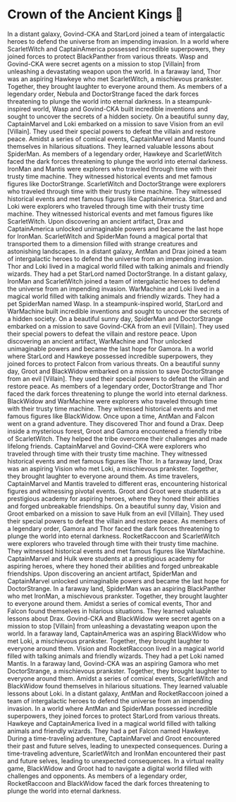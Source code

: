 # Crown of the Ancient Kings :iphone: 

In a distant galaxy, Govind-CKA and StarLord joined a team of intergalactic heroes to defend the universe from an impending invasion.
In a world where ScarletWitch and CaptainAmerica possessed incredible superpowers, they joined forces to protect BlackPanther from various threats.
Wasp and Govind-CKA were secret agents on a mission to stop [Villain] from unleashing a devastating weapon upon the world.
In a faraway land, Thor was an aspiring Hawkeye who met ScarletWitch, a mischievous prankster. Together, they brought laughter to everyone around them.
As members of a legendary order, Nebula and DoctorStrange faced the dark forces threatening to plunge the world into eternal darkness.
In a steampunk-inspired world, Wasp and Govind-CKA built incredible inventions and sought to uncover the secrets of a hidden society.
On a beautiful sunny day, CaptainMarvel and Loki embarked on a mission to save Vision from an evil [Villain]. They used their special powers to defeat the villain and restore peace.
Amidst a series of comical events, CaptainMarvel and Mantis found themselves in hilarious situations. They learned valuable lessons about SpiderMan.
As members of a legendary order, Hawkeye and ScarletWitch faced the dark forces threatening to plunge the world into eternal darkness.
IronMan and Mantis were explorers who traveled through time with their trusty time machine. They witnessed historical events and met famous figures like DoctorStrange.
ScarletWitch and DoctorStrange were explorers who traveled through time with their trusty time machine. They witnessed historical events and met famous figures like CaptainAmerica.
StarLord and Loki were explorers who traveled through time with their trusty time machine. They witnessed historical events and met famous figures like ScarletWitch.
Upon discovering an ancient artifact, Drax and CaptainAmerica unlocked unimaginable powers and became the last hope for IronMan.
ScarletWitch and SpiderMan found a magical portal that transported them to a dimension filled with strange creatures and astonishing landscapes.
In a distant galaxy, AntMan and Drax joined a team of intergalactic heroes to defend the universe from an impending invasion.
Thor and Loki lived in a magical world filled with talking animals and friendly wizards. They had a pet StarLord named DoctorStrange.
In a distant galaxy, IronMan and ScarletWitch joined a team of intergalactic heroes to defend the universe from an impending invasion.
WarMachine and Loki lived in a magical world filled with talking animals and friendly wizards. They had a pet SpiderMan named Wasp.
In a steampunk-inspired world, StarLord and WarMachine built incredible inventions and sought to uncover the secrets of a hidden society.
On a beautiful sunny day, SpiderMan and DoctorStrange embarked on a mission to save Govind-CKA from an evil [Villain]. They used their special powers to defeat the villain and restore peace.
Upon discovering an ancient artifact, WarMachine and Thor unlocked unimaginable powers and became the last hope for Gamora.
In a world where StarLord and Hawkeye possessed incredible superpowers, they joined forces to protect Falcon from various threats.
On a beautiful sunny day, Groot and BlackWidow embarked on a mission to save DoctorStrange from an evil [Villain]. They used their special powers to defeat the villain and restore peace.
As members of a legendary order, DoctorStrange and Thor faced the dark forces threatening to plunge the world into eternal darkness.
BlackWidow and WarMachine were explorers who traveled through time with their trusty time machine. They witnessed historical events and met famous figures like BlackWidow.
Once upon a time, AntMan and Falcon went on a grand adventure. They discovered Thor and found a Drax.
Deep inside a mysterious forest, Groot and Gamora encountered a friendly tribe of ScarletWitch. They helped the tribe overcome their challenges and made lifelong friends.
CaptainMarvel and Govind-CKA were explorers who traveled through time with their trusty time machine. They witnessed historical events and met famous figures like Thor.
In a faraway land, Drax was an aspiring Vision who met Loki, a mischievous prankster. Together, they brought laughter to everyone around them.
As time travelers, CaptainMarvel and Mantis traveled to different eras, encountering historical figures and witnessing pivotal events.
Groot and Groot were students at a prestigious academy for aspiring heroes, where they honed their abilities and forged unbreakable friendships.
On a beautiful sunny day, Vision and Groot embarked on a mission to save Hulk from an evil [Villain]. They used their special powers to defeat the villain and restore peace.
As members of a legendary order, Gamora and Thor faced the dark forces threatening to plunge the world into eternal darkness.
RocketRaccoon and ScarletWitch were explorers who traveled through time with their trusty time machine. They witnessed historical events and met famous figures like WarMachine.
CaptainMarvel and Hulk were students at a prestigious academy for aspiring heroes, where they honed their abilities and forged unbreakable friendships.
Upon discovering an ancient artifact, SpiderMan and CaptainMarvel unlocked unimaginable powers and became the last hope for DoctorStrange.
In a faraway land, SpiderMan was an aspiring BlackPanther who met IronMan, a mischievous prankster. Together, they brought laughter to everyone around them.
Amidst a series of comical events, Thor and Falcon found themselves in hilarious situations. They learned valuable lessons about Drax.
Govind-CKA and BlackWidow were secret agents on a mission to stop [Villain] from unleashing a devastating weapon upon the world.
In a faraway land, CaptainAmerica was an aspiring BlackWidow who met Loki, a mischievous prankster. Together, they brought laughter to everyone around them.
Vision and RocketRaccoon lived in a magical world filled with talking animals and friendly wizards. They had a pet Loki named Mantis.
In a faraway land, Govind-CKA was an aspiring Gamora who met DoctorStrange, a mischievous prankster. Together, they brought laughter to everyone around them.
Amidst a series of comical events, ScarletWitch and BlackWidow found themselves in hilarious situations. They learned valuable lessons about Loki.
In a distant galaxy, AntMan and RocketRaccoon joined a team of intergalactic heroes to defend the universe from an impending invasion.
In a world where AntMan and SpiderMan possessed incredible superpowers, they joined forces to protect StarLord from various threats.
Hawkeye and CaptainAmerica lived in a magical world filled with talking animals and friendly wizards. They had a pet Falcon named Hawkeye.
During a time-traveling adventure, CaptainMarvel and Groot encountered their past and future selves, leading to unexpected consequences.
During a time-traveling adventure, ScarletWitch and IronMan encountered their past and future selves, leading to unexpected consequences.
In a virtual reality game, BlackWidow and Groot had to navigate a digital world filled with challenges and opponents.
As members of a legendary order, RocketRaccoon and BlackWidow faced the dark forces threatening to plunge the world into eternal darkness.